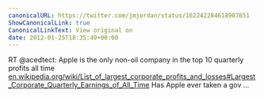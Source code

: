 ```yaml
---
canonicalURL: https://twitter.com/jmjordan/status/162242284618907651
ShowCanonicalLink: true
CanonicalLinkText: View original on
date: 2012-01-25T18:35:49+00:00
---
```

RT @acedtect: Apple is the only non-oil company in the top 10 quarterly profits all time [en.wikipedia.org/wiki/List_of_largest_corporate_profits_and_losses#Largest_Corporate_Quarterly_Earnings_of_All_Time](http://en.wikipedia.org/wiki/List_of_largest_corporate_profits_and_losses#Largest_Corporate_Quarterly_Earnings_of_All_Time) Has Apple ever taken a gov ...